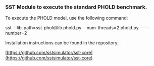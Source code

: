
### SST Module to execute the standard PHOLD benchmark.

To execute the PHOLD model, use the following command:

sst --lib-path=sst-phold/lib phold.py --num-threads=2 phold.py -- --number=2

Installation instructions can be found in the repository:

[https://github.com/sstsimulator/sst-core](https://github.com/sstsimulator/sst-core)
